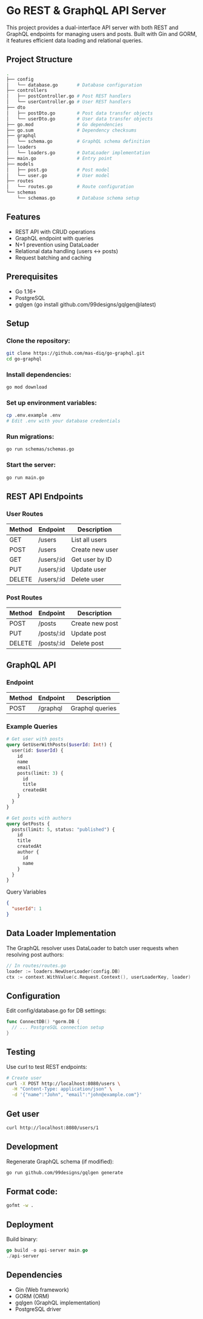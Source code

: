 # Go REST & GraphQL API Server

This project provides a dual-interface API server with both REST and GraphQL endpoints for managing users and posts. Built with Gin and GORM, it features efficient data loading and relational queries.

## Project Structure
```bash
.
├── config
│   └── database.go       # Database configuration
├── controllers
│   ├── postController.go # Post REST handlers
│   └── userController.go # User REST handlers
├── dto
│   ├── postDto.go        # Post data transfer objects
│   └── userDto.go        # User data transfer objects
├── go.mod                # Go dependencies
├── go.sum                # Dependency checksums
├── graphql
│   └── schema.go         # GraphQL schema definition
├── loaders
│   └── loaders.go        # DataLoader implementation
├── main.go               # Entry point
├── models
│   ├── post.go           # Post model
│   └── user.go           # User model
├── routes
│   └── routes.go         # Route configuration
└── schemas
    └── schemas.go        # Database schema setup
```

## Features
- REST API with CRUD operations
- GraphQL endpoint with queries
- N+1 prevention using DataLoader
- Relational data handling (users ↔ posts)
- Request batching and caching

## Prerequisites
- Go 1.16+
- PostgreSQL
- gqlgen (go install github.com/99designs/gqlgen@latest)

## Setup

### Clone the repository:
```bash
git clone https://github.com/mas-diq/go-graphql.git
cd go-graphql
```

### Install dependencies:
```bash
go mod download
```

### Set up environment variables:
```bash
cp .env.example .env
# Edit .env with your database credentials
```

### Run migrations:
```bash
go run schemas/schemas.go
```

### Start the server:
```bash
go run main.go
```

## REST API Endpoints
### User Routes
| Method | Endpoint   | Description     |
|--------|------------|-----------------|
| GET    | /users     | List all users  |
| POST   | /users     | Create new user |
| GET    | /users/:id | Get user by ID  |
| PUT    | /users/:id | Update user     |
| DELETE | /users/:id | Delete user     |

### Post Routes
| Method | Endpoint   | Description     |
|--------|------------|-----------------|
| POST   | /posts     | Create new post |
| PUT    | /posts/:id | Update post     |
| DELETE | /posts/:id | Delete post     |

## GraphQL API
### Endpoint
| Method | Endpoint   | Description     |
|--------|------------|-----------------|
| POST   | /graphql   | Graphql queries |
 

### Example Queries
```graphql
# Get user with posts
query GetUserWithPosts($userId: Int!) {
  user(id: $userId) {
    id
    name
    email
    posts(limit: 3) {
      id
      title
      createdAt
    }
  }
}

# Get posts with authors
query GetPosts {
  posts(limit: 5, status: "published") {
    id
    title
    createdAt
    author {
      id
      name
    }
  }
}
```

Query Variables
```json
{
  "userId": 1
}
```

## Data Loader Implementation
The GraphQL resolver uses DataLoader to batch user requests when resolving post authors:

```go
// In routes/routes.go
loader := loaders.NewUserLoader(config.DB)
ctx := context.WithValue(c.Request.Context(), userLoaderKey, loader)
```

## Configuration
Edit config/database.go for DB settings:

```go
func ConnectDB() *gorm.DB {
  // ... PostgreSQL connection setup
}
```

## Testing
Use curl to test REST endpoints:

```bash
# Create user
curl -X POST http://localhost:8080/users \
  -H "Content-Type: application/json" \
  -d '{"name":"John", "email":"john@example.com"}'
```

## Get user
```bash
curl http://localhost:8080/users/1
```

## Development
Regenerate GraphQL schema (if modified):

```bash
go run github.com/99designs/gqlgen generate
```

## Format code:
```bash
gofmt -w .
```

## Deployment
Build binary:

```go
go build -o api-server main.go
./api-server
```

## Dependencies
- Gin (Web framework)
- GORM (ORM)
- gqlgen (GraphQL implementation)
- PostgreSQL driver